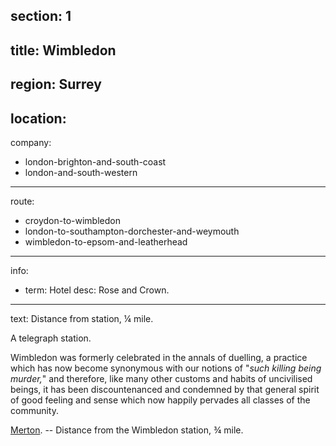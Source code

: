section: 1
----
title: Wimbledon
----
region: Surrey
----
location: 
----
company:
- london-brighton-and-south-coast
- london-and-south-western
----
route:
- croydon-to-wimbledon
- london-to-southampton-dorchester-and-weymouth
- wimbledon-to-epsom-and-leatherhead
----
info:
- term: Hotel
  desc: Rose and Crown.
----
text: Distance from station, ¼ mile.

A telegraph station.

Wimbledon was formerly celebrated in the annals of duelling, a practice which has now become synonymous with our notions of "*such killing being murder,*" and therefore, like many other customs and habits of uncivilised beings, it has been discountenanced and condemned by that general spirit of good feeling and sense which now happily pervades all classes of the community.

[Merton](/stations/merton). -- Distance from the Wimbledon station, ¾ mile.
